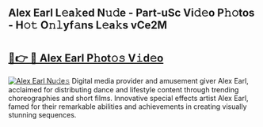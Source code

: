 ## Alex Earl L𝚎a𝚔ed N𝚞𝚍e - Part-uSc Vi𝚍𝚎o P𝚑𝚘tos - H𝚘𝚝 O𝚗𝚕yf𝚊ns L𝚎a𝚔s vCe2M

# <h2><a href="http://kf34h5p.oniu.top/?m=Alex+Earl">🔗👉 🔴 Alex Earl P𝚑ot𝚘𝚜 V𝚒d𝚎o</a></h2>

[![Alex Earl Nu𝚍e𝚜](https://i.imgur.com/0qMVB7G.gif)](http://kf34h5p.oniu.top/?m=Alex+Earl)
Digital media provider and amusement giver Alex Earl, acclaimed for distributing dance and lifestyle content through trending choreographies and short films. Innovative special effects artist Alex Earl, famed for their remarkable abilities and achievements in creating visually stunning sequences.  
